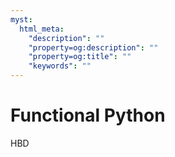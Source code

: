 ```yaml
---
myst:
  html_meta:
    "description": ""
    "property=og:description": ""
    "property=og:title": ""
    "keywords": ""
---
```


# Functional Python

HBD
